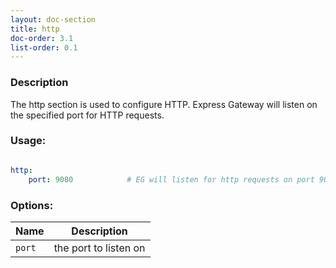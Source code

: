 ```yaml
---
layout: doc-section
title: http
doc-order: 3.1
list-order: 0.1
---
```


### Description

The http section is used to configure HTTP. Express Gateway will listen on  the specified port for HTTP requests.

### Usage:

```yaml

http:
    port: 9080            # EG will listen for http requests on port 9080

```

### Options:

| Name   | Description           |
|---     |---                    |
| `port` | the port to listen on |


